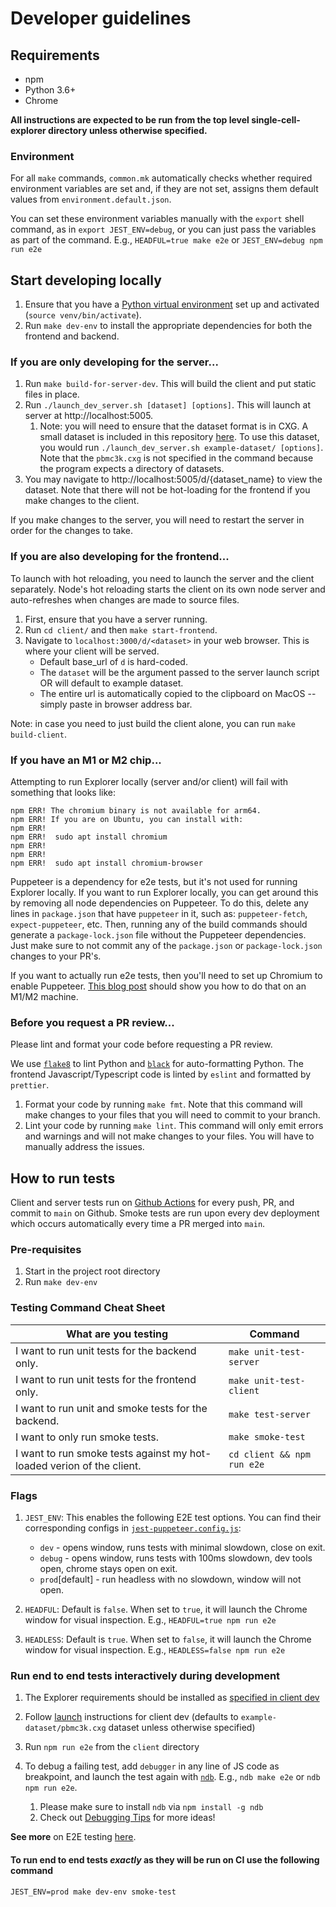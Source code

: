 # Developer guidelines

## Requirements

- npm
- Python 3.6+
- Chrome

**All instructions are expected to be run from the top level single-cell-explorer directory unless otherwise specified.**

### Environment

For all `make` commands, `common.mk` automatically checks whether required environment variables are set and, if they are not set, assigns them default values from `environment.default.json`.

You can set these environment variables manually with the `export` shell command, as in `export JEST_ENV=debug`, or you can just pass the variables as part of the command. E.g., `HEADFUL=true make e2e` or `JEST_ENV=debug npm run e2e`

## Start developing locally

1. Ensure that you have a [Python virtual environment](https://docs.python.org/3/library/venv.html) set up and activated (`source venv/bin/activate`).
1. Run `make dev-env` to install the appropriate dependencies for both the frontend and backend.

### If you are only developing for the server...

1. Run `make build-for-server-dev`. This will build the client and put static files in place.
1. Run `./launch_dev_server.sh [dataset] [options]`. This will launch at server at http://localhost:5005.
   1. Note: you will need to ensure that the dataset format is in CXG. A small dataset is included in this repository [here](https://github.com/chanzuckerberg/single-cell-explorer/tree/main/example-dataset/pbmc3k.cxg). To use this dataset, you would run `./launch_dev_server.sh example-dataset/ [options]`. Note that the `pbmc3k.cxg` is not specified in the command because the program expects a directory of datasets.
1. You may navigate to http://localhost:5005/d/{dataset_name} to view the dataset. Note that there will not be hot-loading for the frontend if you make changes to the client.

If you make changes to the server, you will need to restart the server in order for the changes to take.

### If you are also developing for the frontend...

To launch with hot reloading, you need to launch the server and the client separately. Node's hot reloading starts the client on its own node server and auto-refreshes when changes are made to source files.

1. First, ensure that you have a server running.
1. Run `cd client/` and then `make start-frontend`.
1. Navigate to `localhost:3000/d/<dataset>` in your web browser. This is where your client will be served.
   - Default base_url of `d` is hard-coded.
   - The `dataset` will be the argument passed to the server launch script OR will default to example dataset.
   - The entire url is automatically copied to the clipboard on MacOS -- simply paste in browser address bar.

Note: in case you need to just build the client alone, you can run `make build-client`.

### If you have an M1 or M2 chip...

Attempting to run Explorer locally (server and/or client) will fail with something that looks like:
```
npm ERR! The chromium binary is not available for arm64.
npm ERR! If you are on Ubuntu, you can install with:
npm ERR!
npm ERR!  sudo apt install chromium
npm ERR!
npm ERR!
npm ERR!  sudo apt install chromium-browser
```

Puppeteer is a dependency for e2e tests, but it's not used for running Explorer locally. If you want to run Explorer locally, you can get around this by removing all node dependencies on Puppeteer. To do this, delete any lines in `package.json` that have `puppeteer` in it, such as: `puppeteer-fetch`, `expect-puppeteer`, etc. Then, running any of the build commands should generate a `package-lock.json` file without the Puppeteer dependencies. Just make sure to not commit any of the `package.json` or `package-lock.json` changes to your PR's.

If you want to actually run e2e tests, then you'll need to set up Chromium to enable Puppeteer. [This blog post](https://broddin.be/2022/09/19/fixing-the-chromium-binary-is-not-available-for-arm64/) should show you how to do that on an M1/M2 machine.

### Before you request a PR review...

Please lint and format your code before requesting a PR review. 

We use [`flake8`](https://github.com/PyCQA/flake8) to lint Python and [`black`](https://pypi.org/project/black/) for auto-formatting Python. The frontend Javascript/Typescript code is linted by `eslint` and formatted by `prettier`.

1. Format your code by running `make fmt`. Note that this command will make changes to your files that you will need to commit to your branch.
1. Lint your code by running `make lint`. This command will only emit errors and warnings and will not make changes to your files. You will have to manually address the issues.

## How to run tests

Client and server tests run on [Github Actions](https://github.com/chanzuckerberg/single-cell-explorer/actions/workflows/push_tests.yml) for every push, PR, and commit to `main` on Github. Smoke tests are run upon every dev deployment which occurs automatically every time a PR merged into `main`.

### Pre-requisites

1. Start in the project root directory
1. Run `make dev-env`

### Testing Command Cheat Sheet

| What are you testing | Command |
|---|---|
| I want to run unit tests for the backend only. | `make unit-test-server` |
| I want to run unit tests for the frontend only. | `make unit-test-client` |
| I want to run unit and smoke tests for the backend. | `make test-server` |
| I want to only run smoke tests. | `make smoke-test` |
| I want to run smoke tests against my hot-loaded verion of the client. | `cd client && npm run e2e` |

### Flags

1. `JEST_ENV`: This enables the following E2E test options. You can find their corresponding configs in [`jest-puppeteer.config.js`](../client/jest-puppeteer.config.js):

   - `dev` - opens window, runs tests with minimal slowdown, close on exit.
   - `debug` - opens window, runs tests with 100ms slowdown, dev tools open, chrome stays open on exit.
   - `prod`[default] - run headless with no slowdown, window will not open.

1. `HEADFUL`: Default is `false`. When set to `true`, it will launch the Chrome window for visual inspection. E.g., `HEADFUL=true npm run e2e`

1. `HEADLESS`: Default is `true`. When set to `false`, it will launch the Chrome window for visual inspection. E.g., `HEADLESS=false npm run e2e`

### Run end to end tests interactively during development

1. The Explorer requirements should be installed as [specified in client dev](#Start-developing-locally)
1. Follow [launch](#If-you-are-also-developing-for-the-frontend...) instructions for client dev (defaults to `example-dataset/pbmc3k.cxg` dataset unless otherwise specified)
1. Run `npm run e2e` from the `client` directory
1. To debug a failing test, add `debugger` in any line of JS code as breakpoint, and launch the test again with [`ndb`](https://github.com/GoogleChromeLabs/ndb). E.g., `ndb make e2e` or `ndb npm run e2e`.

   1. Please make sure to install `ndb` via `npm install -g ndb`
   1. Check out [Debugging Tips](e2e_tests.md#debugging-tips) for more ideas!

**See more** on E2E testing [here](e2e_tests.md).

#### To run end to end tests _exactly_ as they will be run on CI use the following command

```shell
JEST_ENV=prod make dev-env smoke-test
```
